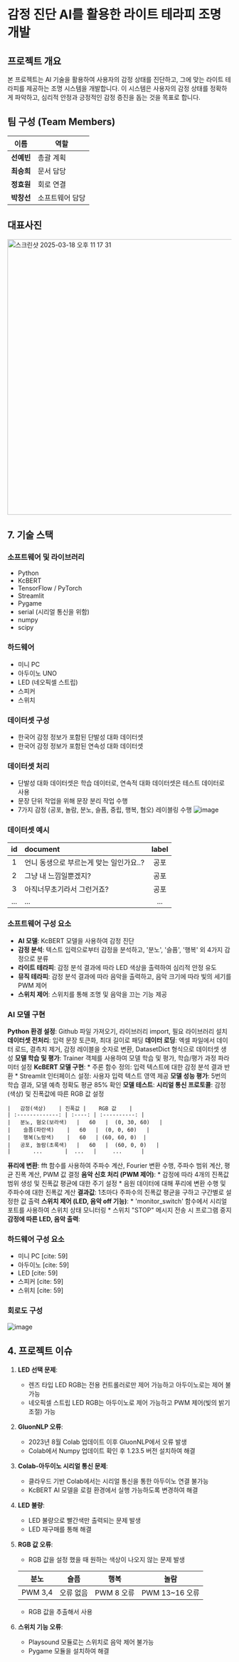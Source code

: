 #   감정 진단 AI를 활용한 라이트 테라피 조명 개발

##   프로젝트 개요

본 프로젝트는 AI 기술을 활용하여 사용자의 감정 상태를 진단하고, 그에 맞는 라이트 테라피를 제공하는 조명 시스템을 개발합니다. 이 시스템은 사용자의 감정 상태를 정확하게 파악하고, 심리적 안정과 긍정적인 감정 증진을 돕는 것을 목표로 합니다.

## 팀 구성 (Team Members)

| 이름     | 역할            |
|---------|---------------|
| **선예빈** | 총괄 계획       |
| **최승희** | 문서 담당       |
| **정효원** | 회로 연결       |
| **박창선** | 소프트웨어 담당 |

##  대표사진

<img width="618" alt="스크린샷 2025-03-18 오후 11 17 31" src="https://github.com/user-attachments/assets/622652ac-02e6-43f4-b917-61b31fa3f461" />

##   7. 기술 스택

###   소프트웨어 및 라이브러리

* Python
* KcBERT
* TensorFlow / PyTorch
* Streamlit
* Pygame
* serial (시리얼 통신을 위함)
* numpy
* scipy

###   하드웨어

* 미니 PC
* 아두이노 UNO
* LED (네오픽셀 스트립)
* 스피커
* 스위치

###   데이터셋 구성

* 한국어 감정 정보가 포함된 단발성 대화 데이터셋
* 한국어 감정 정보가 포함된 연속성 대화 데이터셋

###   데이터셋 처리

* 단발성 대화 데이터셋은 학습 데이터로, 연속적 대화 데이터셋은 테스트 데이터로 사용
* 문장 단위 작업을 위해 문장 분리 작업 수행
* 7가지 감정 (공포, 놀람, 분노, 슬픔, 중립, 행복, 혐오) 레이블링 수행
   ![image](https://github.com/user-attachments/assets/95506a89-7317-4617-b06b-996247fe1de2)


###   데이터셋 예시

|   id   | document                               | label   |
| :----: | :------------------------------------- | :-----: |
|   1    | 언니 동생으로 부르는게 맞는 일인가요..? |   공포    |
|   2    | 그냥 내 느낌일뿐겠지?                   |   공포    |
|   3    | 아직너무초기라서 그런거죠?               |   공포    |
|  ...   | ...                                    |  ...   |

###   소프트웨어 구성 요소

* **AI 모델**: KcBERT 모델을 사용하여 감정 진단
* **감정 분석**: 텍스트 입력으로부터 감정을 분석하고, '분노', '슬픔', '행복' 외 4가지 감정으로 분류 
* **라이트 테라피**: 감정 분석 결과에 따라 LED 색상을 출력하여 심리적 안정 유도 
* **뮤직 테라피**: 감정 분석 결과에 따라 음악을 출력하고, 음악 크기에 따라 빛의 세기를 PWM 제어 
* **스위치 제어**: 스위치를 통해 조명 및 음악을 끄는 기능 제공


###   AI 모델 구현

**Python 환경 설정**: Github 파일 가져오기, 라이브러리 import, 필요 라이브러리 설치 
   **데이터셋 전처리**: 입력 문장 토큰화, 최대 길이로 패딩
   **데이터 로딩**: 엑셀 파일에서 데이터 로드, 결측치 제거, 감정 레이블을 숫자로 변환, DatasetDict 형식으로 데이터셋 생성
   **모델 학습 및 평가**: Trainer 객체를 사용하여 모델 학습 및 평가, 학습/평가 과정 파라미터 설정 
   **KcBERT 모델 구현**:
    * 주론 함수 정의: 입력 텍스트에 대한 감정 분석 결과 반환
    * Streamlit 인터페이스 설정: 사용자 입력 텍스트 영역 제공
   **모델 성능 평가**: 5번의 학습 결과, 모델 예측 정확도 평균 85% 확인
   **모델 테스트**:
**시리얼 통신 프로토콜**: 감정(색상) 및 진폭값에 따른 RGB 값 설정 

    |   감정(색상)    | 진폭값 |    RGB 값    |
    | :-------------: | :----: | :----------: |
    |   분노, 혐오(보라색)   |   60   |  (0, 30, 60)   |
    |    슬픔(파란색)    |   60   |  (0, 0, 60)   |
    |    행복(노랑색)    |   60   | (60, 60, 0)  |
    |   공포, 놀람(초록색)   |   60   |  (60, 0, 0)   |
    |       ...       |  ...   |     ...      |

**퓨리에 변환**: fft 함수를 사용하여 주파수 계산, Fourier 변환 수행, 주파수 범위 계산, 평균 진폭 계산, PWM 값 결정
**음악 신호 처리 (PWM 제어)**:
    * 감정에 따라 4개의 진폭값 범위 생성 및 진폭값 평균에 대한 주기 설정 
    * 음원 데이터에 대해 푸리에 변환 수행 및 주파수에 대한 진폭값 계산 
**결과값**: 1초마다 주파수의 진폭값 평균을 구하고 구간별로 설정한 값 출력 
**스위치 제어 (LED, 음악 off 기능)**:
    * 'monitor\_switch' 함수에서 시리얼 포트를 사용하여 스위치 상태 모니터링
    * 스위치 "STOP" 메시지 전송 시 프로그램 중지
**감정에 따른 LED, 음악 출력**: 


###   하드웨어 구성 요소

* 미니 PC [cite: 59]
* 아두이노 [cite: 59]
* LED [cite: 59]
* 스피커 [cite: 59]
* 스위치 [cite: 59]

###   회로도 구성

![image](https://github.com/user-attachments/assets/461624d3-af3b-4728-b62f-389e02332af9)

##   4. 프로젝트 이슈

1.  **LED 선택 문제**:
    * 렌즈 타입 LED RGB는 전용 컨트롤러로만 제어 가능하고 아두이노로는 제어 불가능 
    * 네오픽셀 스트립 LED RGB는 아두이노로 제어 가능하고 PWM 제어(빛의 밝기 조절) 가능 
2.  **GluonNLP 오류**:
    * 2023년 8월 Colab 업데이트 이후 GluonNLP에서 오류 발생
    * Colab에서 Numpy 업데이트 확인 후 1.23.5 버전 설치하여 해결 
3.  **Colab-아두이노 시리얼 통신 문제**:
    * 클라우드 기반 Colab에서는 시리얼 통신을 통한 아두이노 연결 불가능 
    * KcBERT AI 모델을 로컬 환경에서 실행 가능하도록 변경하여 해결 
4.  **LED 불량**:
    * LED 불량으로 빨간색만 출력되는 문제 발생 
    * LED 재구매를 통해 해결 
5.  **RGB 값 오류**:
    * RGB 값을 설정 했을 때 원하는 색상이 나오지 않는 문제 발생 

    |   분노   |   슬픔   |   행복   |   놀람     |
    | :-----: | :-----: | :-----: | :-------: |
    | PWM 3,4 | 오류 없음 | PWM 8 오류 | PWM 13~16 오류 |

    * RGB 값을 추출해서 사용
6.  **스위치 기능 오류**:
    * Playsound 모듈로는 스위치로 음악 제어 불가능
    * Pygame 모듈을 설치하여 해결 



